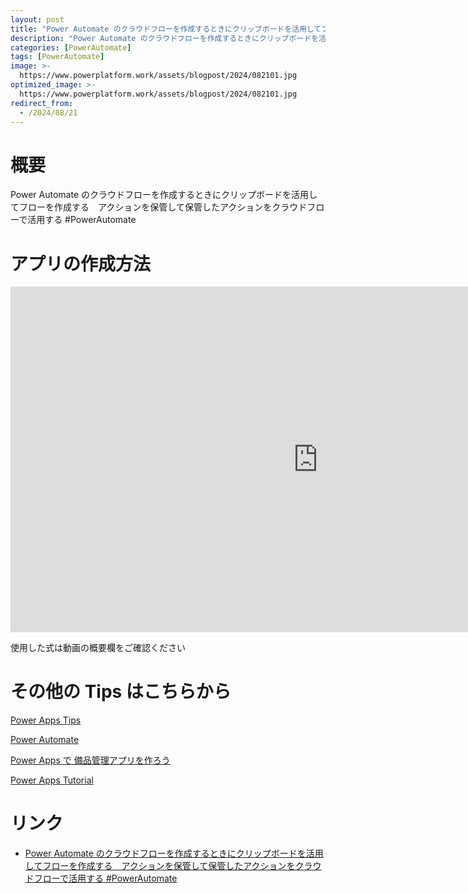 ```yaml
---
layout: post
title: "Power Automate のクラウドフローを作成するときにクリップボードを活用してフローを作成する　アクションを保管して保管したアクションをクラウドフローで活用する #PowerAutomate"
description: "Power Automate のクラウドフローを作成するときにクリップボードを活用してフローを作成する　アクションを保管して保管したアクションをクラウドフローで活用する #PowerAutomateを動画で分かりやすく解説"
categories: [PowerAutomate]
tags: [PowerAutomate]
image: >-
  https://www.powerplatform.work/assets/blogpost/2024/082101.jpg
optimized_image: >-
  https://www.powerplatform.work/assets/blogpost/2024/082101.jpg
redirect_from:
  - /2024/08/21
---
```



#  概要

Power Automate のクラウドフローを作成するときにクリップボードを活用してフローを作成する　アクションを保管して保管したアクションをクラウドフローで活用する #PowerAutomate


# アプリの作成方法

<iframe width="983" height="553" src="https://www.youtube.com/embed/JfVzp8C90KI" title="YouTube video player" frameborder="0" allow="accelerometer; autoplay; clipboard-write; encrypted-media; gyroscope; picture-in-picture" allowfullscreen></iframe>


使用した式は動画の概要欄をご確認ください


# その他の Tips はこちらから

[Power Apps Tips](https://www.youtube.com/watch?v=VrAQf3JQ7yM&list=PLVhFi1fb3DqakSLVMn22DDcySXh9jtzi- )


[Power Automate](https://www.youtube.com/watch?v=-YnJYT0ASEM&list=PLVhFi1fb3Dqbzic6GieqnLFgD3aTj-eHA)


[Power Apps で 備品管理アプリを作ろう](https://www.youtube.com/playlist?list=PLVhFi1fb3DqZM3HKb8Hea6XEL96990Fyn)


[Power Apps Tutorial](https://www.youtube.com/playlist?list=PLVhFi1fb3DqalxpL974VvAJvV4iWoSbe_)


# リンク


- [Power Automate のクラウドフローを作成するときにクリップボードを活用してフローを作成する　アクションを保管して保管したアクションをクラウドフローで活用する #PowerAutomate](https://www.youtube.com/watch?v=JfVzp8C90KI)

